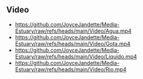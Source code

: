 ## Video

+ https://github.com/JoyceJandette/Media-Estuary/raw/refs/heads/main/Video/Agua.mp4
+ https://github.com/JoyceJandette/Media-Estuary/raw/refs/heads/main/Video/Gota.mp4
+ https://github.com/JoyceJandette/Media-Estuary/raw/refs/heads/main/Video/Liquido.mp4
+ https://github.com/JoyceJandette/Media-Estuary/raw/refs/heads/main/Video/Rio.mp4
